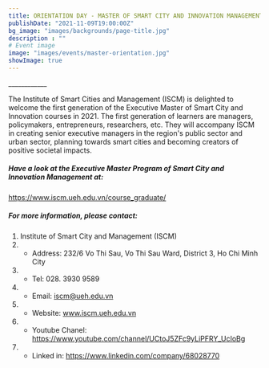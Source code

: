 ```yaml
---
title: ORIENTATION DAY - MASTER OF SMART CITY AND INNOVATION MANAGEMENT 
publishDate: "2021-11-09T19:00:00Z"
bg_image: "images/backgrounds/page-title.jpg"
description : ""
# Event image
image: "images/events/master-orientation.jpg"
showImage: true
---
```


<!--StartFragment-->

\_\_\_\_\_\_\_\_\_\_\_\_

The Institute of Smart Cities and Management (ISCM) is delighted to welcome the first generation of the Executive Master of Smart City and Innovation courses in 2021. The first generation of learners are managers, policymakers, entrepreneurs, researchers, etc. They will accompany ISCM in creating senior executive managers in the region's public sector and urban sector, planning towards smart cities and becoming creators of positive societal impacts.

##### Have a look at the Executive Master Program of Smart City and Innovation Management at:

https://www.iscm.ueh.edu.vn/course_graduate/

<!--EndFragment-->

<!--StartFragment-->

##### For more information, please contact:
1. Institute of Smart City and Management (ISCM)
2. * Address: 232/6 Vo Thi Sau, Vo Thi Sau Ward, District 3, Ho Chi Minh City
3. * Tel: 028. 3930 9589
3. * Email: iscm@ueh.edu.vn 
3. * Website: www.iscm.ueh.edu.vn
4. * Youtube Chanel: https://www.youtube.com/channel/UCtoJ5ZFc9yLiPFRY_UcIoBg
5. * Linked in: https://www.linkedin.com/company/68028770
